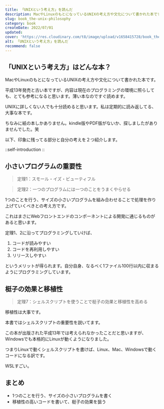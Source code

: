 ```yaml
---
title: 「UNIXという考え方」を読んだ
description: MacやLinuxのもとになっているUNIXの考え方や文化について書かれた本です。平成13年発売と古い本ですが、内容は現在のプログラミングの環境に照らしても、とても参考になると思います。薄い本なのですぐ読めます。UNIXに詳しくない人でも十分読めると思います。
slug: book_the-unix-philosophy
category: book
createDate: 2022/07/01
updated: 
cover: 'https://res.cloudinary.com/t8/image/upload/v1658415728/book_the-unix-philosophy_vtmcgn.png'
alt: 「UNIXという考え方」を読んだ
recommend: false 
---
```

## 「UNIXという考え方」はどんな本？
MacやLinuxのもとになっているUNIXの考え方や文化について書かれた本です。

平成13年発売と古い本ですが、内容は現在のプログラミングの環境に照らしても、とても参考になると思います。薄い本なのですぐ読めます。

UNIXに詳しくない人でも十分読めると思います。私は定期的に読み返してる、大事な本です。

ちなみに紙の本しかありません。kindle版やPDF版がないか、探しましたがありませんでした。笑


以下、印象に残ってる部分と自分の考えを２つ紹介します。

::self-introduction
::


## 小さいプログラムの重要性

> 定理1：スモール・イズ・ビューティフル

> 定理2：一つのプログラムには一つのことをうまくやらせる

1つのことを行う、サイズの小さいプログラムを組み合わせることで処理を作り上げていくべきとの考え方です。

これはまさにWebフロントエンドのコンポーネントによる開発に通じるものがあると思います。

定理1、2に沿ってプログラミングしていけば、

1. コードが読みやすい
2. コードを再利用しやすい
3. リリースしやすい

というメリットが得られます。自分自身、なるべく1ファイル100行以内に収まるようにプログラミングしています。

## 梃子の効果と移植性

> 定理7：シェルスクリプトを使うことで梃子の効果と移植性を高める

移植性は大事です。

本書ではシェルスクリプトの重要性を説いてます。

この本が出版された平成13年では考えられなかったことだと思いますが、Windowsでも本格的にLinuxが動くようになりました。

つまりLinuxで動くシェルスクリプトを書けば、Linux、Mac、Windowsで動くコードになる訳です。

WSLすごい。

## まとめ
* 1つのことを行う、サイズの小さいプログラムを書く
* 移植性の高いコードを書いて、梃子の効果を狙う
